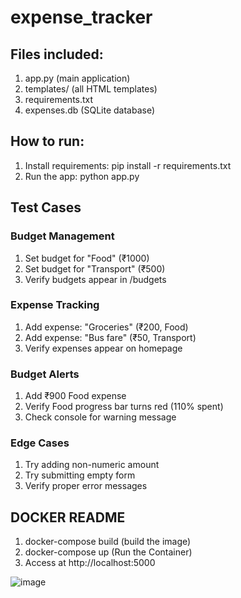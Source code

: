 # expense_tracker

## Files included:

1. app.py (main application)
2. templates/ (all HTML templates)
3. requirements.txt
4. expenses.db (SQLite database)

## How to run:

1. Install requirements: pip install -r requirements.txt
2. Run the app: python app.py

## Test Cases

### Budget Management
1. Set budget for "Food" (₹1000)
2. Set budget for "Transport" (₹500)
3. Verify budgets appear in /budgets

### Expense Tracking
1. Add expense: "Groceries" (₹200, Food)
2. Add expense: "Bus fare" (₹50, Transport)
3. Verify expenses appear on homepage

### Budget Alerts
1. Add ₹900 Food expense
2. Verify Food progress bar turns red (110% spent)
3. Check console for warning message

### Edge Cases
1. Try adding non-numeric amount
2. Try submitting empty form
3. Verify proper error messages

## DOCKER README
1. docker-compose build (build the image)
2. docker-compose up (Run the Container)
3. Access at http://localhost:5000

![image](https://github.com/user-attachments/assets/eee6a904-f3aa-4f64-96cb-cbdf2f68c106)

